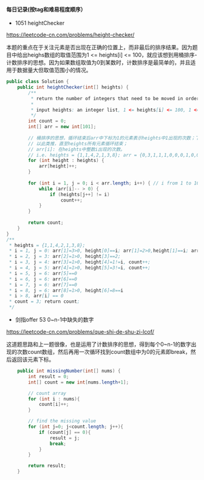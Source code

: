 #### 每日记录(按tag和难易程度顺序）

* 1051 heightChecker

https://leetcode-cn.com/problems/height-checker/

本题的重点在于关注元素是否出现在正确的位置上，而非最后的排序结果。因为题目中给出heighs数组的取值范围为1 <= heights[i] <= 100，就应该想到用桶排序-计数排序的思想。因为如果数组取值为0到某数时，计数排序是最简单的，并且适用于数据量大但取值范围小的情况。

``` Java
public class Solution {
	public int heightChecker(int[] heights) {
		/**
		 * return the number of integers that need to be moved in order to realize a non-decreasing list
		 * 
		 * input heights: an integer list, 1 <= heights[i] <= 100, 1 <= heights.length <= 100
		 */
		int count = 0;
		int[] arr = new int[101];
		
		// 桶排序的思想，循环结束后arr中下标为1的元素表示heights中1出现的次数；下标为2的元素表示2出现的次数；
		// 以此类推，直至heights所有元素循环结束；
		// arr[i]: 在heights中整数i出现的次数。
		// i.e. heights = {1,1,4,2,1,3,8}; arr = {0,3,1,1,1,0,0,0,1,0,0,...,0}
		for (int height : heights) {
			arr[height]++;
		}
		
		for (int i = 1, j = 0; i < arr.length; i++) { // i from 1 to 100
			while (arr[i]-- > 0) { 
				if (heights[j++] != i)
					count++;
			}
		}
		
		return count;
	}
}
/**
 * heights = {1,1,4,2,1,3,8};
 * i = 1, j = 0: arr[1]=3>0, height[0]==i; arr[1]=2>0,height[1]==i; arr[1]=1,heights[2]=4!=1, count++
 * i = 2, j = 3: arr[2]=1>0, height[3]==2;
 * i = 3, j = 4: arr[3]=1>0, height[4]=1!=i, count++;
 * i = 4, j = 5: arr[4]=1>0, height[5]=3!=i, count++;
 * i = 5, j = 6: arr[5]==0
 * i = 6, j = 6: arr[6]==0
 * i = 7, j = 6: arr[7]==0
 * i = 8, j = 6: arr[8]=1>0, height[6]=8==i
 * i > 8, arr[i] == 0
 * count = 3; return count;
 */

```

* 剑指offer 53 0~n-1中缺失的数字

https://leetcode-cn.com/problems/que-shi-de-shu-zi-lcof/

这道题思路和上一题很像，也是运用了计数排序的思想，得到每个0~n-1的数字出现的次数count数组，然后再用一次循环找到count数组中为0的元素即break，然后返回该元素下标。

``` Java
    public int missingNumber(int[] nums) {
        int result = 0;
        int[] count = new int[nums.length+1];

        // count array
        for (int i : nums){
            count[i]++;
        }

        // find the missing value
        for (int j=0; j<count.length; j++){
            if (count[j] == 0){
                result = j;
                break;
            }
        }

        return result;
    }
```

